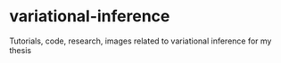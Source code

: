 # variational-inference
Tutorials, code, research, images related to variational inference for my thesis
